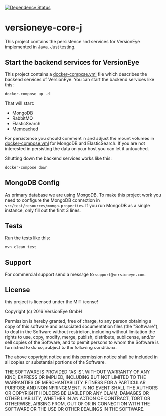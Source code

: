 [![Dependency Status](https://www.versioneye.com/user/projects/57eac69279806f002f4aef1d/badge.svg?style=flat-square)](https://www.versioneye.com/user/projects/57eac69279806f002f4aef1d)

# versioneye-core-j

This project contains the persistence and services for VersionEye implemented in Java. Just testing. 

## Start the backend services for VersionEye

This project contains a [docker-compose.yml](docker-compose.yml) file which describes the backend services
of VersionEye. You can start the backend services like this:

```
docker-compose up -d
```

That will start:

 - MongoDB
 - RabbitMQ
 - ElasticSearch
 - Memcached

For persistence you should comment in and adjust the mount volumes in [docker-compose.yml](docker-compose.yml)
for MongoDB and ElasticSearch. If you are not interested in persisting the data on your host you can
let it untouched.

Shutting down the backend services works like this:

```
docker-compose down
```

## MongoDB Config

As primary database we are using MongoDB. To make this project work you need to configure
the MongoDB connection in `src/test/resources/mongo.properties`.
If you run MongoDB as a single instance, only fill out the first 3 lines.

## Tests

Run the tests like this:

```
mvn clean test
```

## Support

For commercial support send a message to `support@versioneye.com`.

## License

this project is licensed under the MIT license!

Copyright (c) 2016 VersionEye GmbH

Permission is hereby granted, free of charge, to any person obtaining a copy of this software and associated documentation files (the "Software"), to deal in the Software without restriction, including without limitation the rights to use, copy, modify, merge, publish, distribute, sublicense, and/or sell copies of the Software, and to permit persons to whom the Software is furnished to do so, subject to the following conditions:

The above copyright notice and this permission notice shall be included in all copies or substantial portions of the Software.

THE SOFTWARE IS PROVIDED "AS IS", WITHOUT WARRANTY OF ANY KIND, EXPRESS OR IMPLIED, INCLUDING BUT NOT LIMITED TO THE WARRANTIES OF MERCHANTABILITY, FITNESS FOR A PARTICULAR PURPOSE AND NONINFRINGEMENT. IN NO EVENT SHALL THE AUTHORS OR COPYRIGHT HOLDERS BE LIABLE FOR ANY CLAIM, DAMAGES OR OTHER LIABILITY, WHETHER IN AN ACTION OF CONTRACT, TORT OR OTHERWISE, ARISING FROM, OUT OF OR IN CONNECTION WITH THE SOFTWARE OR THE USE OR OTHER DEALINGS IN THE SOFTWARE.

